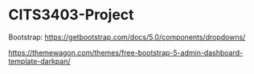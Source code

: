 # CITS3403-Project

Bootstrap: https://getbootstrap.com/docs/5.0/components/dropdowns/

https://themewagon.com/themes/free-bootstrap-5-admin-dashboard-template-darkpan/


